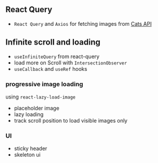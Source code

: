 ## React Query

* `React Query` and `Axios` for fetching images from [Cats API](https://thecatapi.com/)

## Infinite scroll and loading

* `useInfiniteQuery` from react-query
* load more on Scroll with `IntersectionObserver`
* `useCallback` and `useRef` hooks

### progressive image loading

using `react-lazy-load-image`

* placeholder image
* lazy loading
* track scroll position to load visible images only

### UI

* sticky header
* skeleton ui

